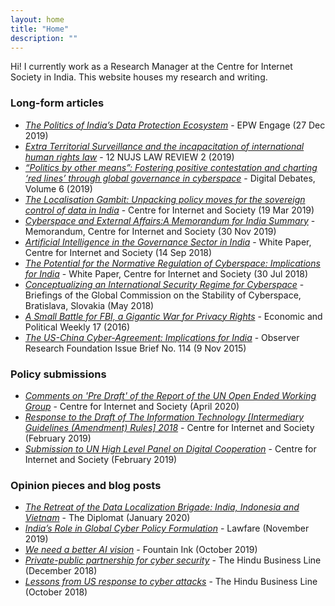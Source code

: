 ```yaml
---
layout: home
title: "Home"
description: ""
---
```


Hi! I currently work as a Research Manager at the Centre for Internet Society in India. This website houses my research and writing.

### Long-form articles

- [*The Politics of India’s Data Protection Ecosystem*](https://www.epw.in/engage/article/politics-indias-data-protection-ecosystem) - EPW Engage (27 Dec 2019)
- [*Extra Territorial Surveillance and the incapacitation of international human rights law​*](https://cis-india.org/internet-governance/extra-territorial-surveillance-and-the-incapacitation-of-human-rights) - 12 NUJS LAW REVIEW 2 (2019)
- [*“Politics by other means”: Fostering positive contestation and charting ‘red lines’ through global governance in cyberspace*](https://www.orfonline.org/expert-speak/politics-by-other-means-fostering-positive-contestation-and-charting-red-lines-through-global-governance-in-cyberspace-56811/) - Digital Debates, Volume 6 (2019)
- [*The Localisation Gambit: Unpacking policy moves for the sovereign control of data in India*](https://cis-india.org/internet-governance/blog/the-localisation-gambit-unpacking-policy-moves-for-the-sovereign-control-of-data-in-india) - Centre for Internet and Society (19 Mar 2019)
- [*Cyberspace and External Affairs:A Memorandum for India Summary*](https://cis-india.org/internet-governance/blog/arindrajit-basu-and-elonnai-hickok-november-30-2018-cyberspace-and-external-affairs) - Memorandum, Centre for Internet and Society (30 Nov 2019)
- [*Artificial Intelligence in the Governance Sector in India*](https://cis-india.org/internet-governance/blog/artificial-intelligence-in-the-governance-sector-in-india) - White Paper, Centre for Internet and Society (14 Sep 2018)
- [*The Potential for the Normative Regulation of Cyberspace: Implications for India*](https://cis-india.org/internet-governance/blog/the-potential-for-the-normative-regulation-of-cyberspace-implications-for-india) - White Paper, Centre for Internet and Society (30 Jul 2018)
- [*Conceptualizing an International Security Regime for Cyberspace*](https://cis-india.org/internet-governance/blog/conceptualizing-an-international-security-regime-for-cyberspace) - Briefings of the Global Commission on the Stability of Cyberspace, Bratislava, Slovakia (May 2018)
- [*A Small Battle for FBI, a Gigantic War for Privacy Rights*](https://www.epw.in/journal/2016/17/commentary/small-battle-fbi-gigantic-war-privacy-rights.html) - Economic and Political Weekly 17 (2016)
- [*The US-China Cyber-Agreement: Implications for India*](https://www.orfonline.org/wp-content/uploads/2015/12/ORFIssueBrief_114.pdf) - Observer Research Foundation Issue Brief No. 114 (9 Nov 2015)

### Policy submissions
- [*Comments on 'Pre Draft' of the Report of the UN Open Ended Working Group*](https://cis-india.org/internet-governance/blog/cis-comments-on-pre-draft-of-the-report-of-the-un-open-ended-working-group) - Centre for Internet and Society (April 2020)
- [*Response to the Draft of The Information Technology [Intermediary Guidelines (Amendment) Rules] 2018*](https://cis-india.org/internet-governance/blog/response-to-the-draft-of-the-information-technology-intermediary-guidelines-amendment-rules-2018) - Centre for Internet and Society (February 2019)
- [*Submission to UN High Level Panel on Digital Cooperation*](https://cis-india.org/internet-governance/blog/cis-submission-to-un-high-level-panel-on-digital-cooperation) - Centre for Internet and Society (February 2019)

### Opinion pieces and blog posts
- [*The Retreat of the Data Localization Brigade: India, Indonesia and Vietnam*](https://thediplomat.com/2020/01/the-retreat-of-the-data-localization-brigade-india-indonesia-and-vietnam/) - The Diplomat (January 2020)
- [*India’s Role in Global Cyber Policy Formulation*](https://www.lawfareblog.com/indias-role-global-cyber-policy-formulation) - Lawfare (November 2019)
- [*We need a better AI vision*](https://cis-india.org/internet-governance/blog/fountain-ink-october-12-2019-arindrajit-basu-we-need-a-better-ai-vision) - Fountain Ink (October 2019)
- [*Private-public partnership for cyber security*](https://www.thehindubusinessline.com/opinion/private-public-partnership-for-cyber-security/article25821899.ece) - The Hindu Business Line (December 2018)
- [*Lessons from US response to cyber attacks*](https://www.thehindubusinessline.com/opinion/lessons-from-us-response-to-cyber-attacks-ep/article25372326.ece) - The Hindu Business Line (October 2018)
